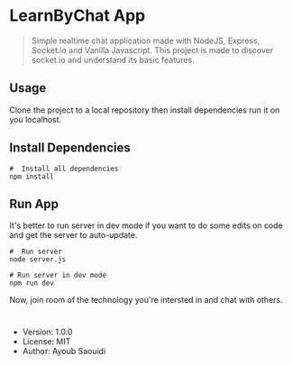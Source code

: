 # LearnByChat App

> Simple realtime chat application made with NodeJS, Express, Socket.io and Vanilla Javascript. This project is made to discover socket.io and understand its basic features.

## Usage

Clone the project to a local repository then install dependencies run it on you localhost.

## Install Dependencies

```
#  Install all dependencies
npm install
```

## Run App

It's better to run server in dev mode if you want to do some edits on code and get the server to auto-update.

```
#  Run server
node server.js

# Run server in dev mode
npm run dev
```

Now, join room of the technology you're intersted in and chat with others.

#

- Version: 1.0.0
- License: MIT
- Author: Ayoub Saouidi
